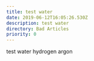 ```yaml
---
title: test water
date: 2019-06-12T16:05:26.530Z
description: test water
directory: Bad Articles
priority: 0
---
```

test water hydrogen argon

